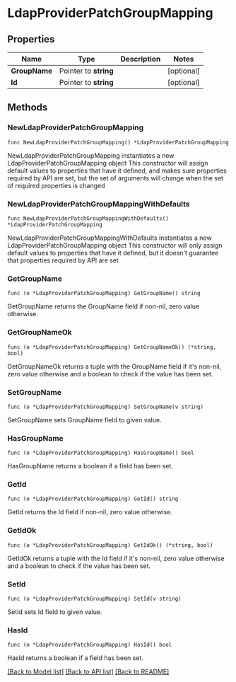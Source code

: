 # LdapProviderPatchGroupMapping

## Properties

Name | Type | Description | Notes
------------ | ------------- | ------------- | -------------
**GroupName** | Pointer to **string** |  | [optional] 
**Id** | Pointer to **string** |  | [optional] 

## Methods

### NewLdapProviderPatchGroupMapping

`func NewLdapProviderPatchGroupMapping() *LdapProviderPatchGroupMapping`

NewLdapProviderPatchGroupMapping instantiates a new LdapProviderPatchGroupMapping object
This constructor will assign default values to properties that have it defined,
and makes sure properties required by API are set, but the set of arguments
will change when the set of required properties is changed

### NewLdapProviderPatchGroupMappingWithDefaults

`func NewLdapProviderPatchGroupMappingWithDefaults() *LdapProviderPatchGroupMapping`

NewLdapProviderPatchGroupMappingWithDefaults instantiates a new LdapProviderPatchGroupMapping object
This constructor will only assign default values to properties that have it defined,
but it doesn't guarantee that properties required by API are set

### GetGroupName

`func (o *LdapProviderPatchGroupMapping) GetGroupName() string`

GetGroupName returns the GroupName field if non-nil, zero value otherwise.

### GetGroupNameOk

`func (o *LdapProviderPatchGroupMapping) GetGroupNameOk() (*string, bool)`

GetGroupNameOk returns a tuple with the GroupName field if it's non-nil, zero value otherwise
and a boolean to check if the value has been set.

### SetGroupName

`func (o *LdapProviderPatchGroupMapping) SetGroupName(v string)`

SetGroupName sets GroupName field to given value.

### HasGroupName

`func (o *LdapProviderPatchGroupMapping) HasGroupName() bool`

HasGroupName returns a boolean if a field has been set.

### GetId

`func (o *LdapProviderPatchGroupMapping) GetId() string`

GetId returns the Id field if non-nil, zero value otherwise.

### GetIdOk

`func (o *LdapProviderPatchGroupMapping) GetIdOk() (*string, bool)`

GetIdOk returns a tuple with the Id field if it's non-nil, zero value otherwise
and a boolean to check if the value has been set.

### SetId

`func (o *LdapProviderPatchGroupMapping) SetId(v string)`

SetId sets Id field to given value.

### HasId

`func (o *LdapProviderPatchGroupMapping) HasId() bool`

HasId returns a boolean if a field has been set.


[[Back to Model list]](../README.md#documentation-for-models) [[Back to API list]](../README.md#documentation-for-api-endpoints) [[Back to README]](../README.md)


